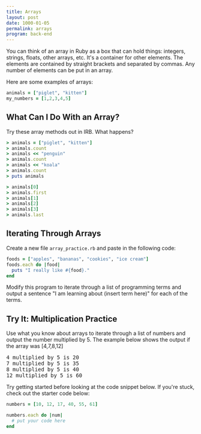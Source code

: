 ```yaml
---
title: Arrays
layout: post
date: 1000-01-05
permalink: arrays
program: back-end
---
```


You can think of an array in Ruby as a box that can hold things: integers, strings, floats, other arrays, etc. It's a container for other elements. The elements are contained by straight brackets and separated by commas. Any number of elements can be put in an array.

Here are some examples of arrays:

```ruby
animals = ["piglet", "kitten"]
my_numbers = [1,2,3,4,5]
```

## What Can I Do With an Array?

Try these array methods out in IRB. What happens?

```ruby
> animals = ["piglet", "kitten"]
> animals.count
> animals << "penguin"
> animals.count
> animals << "koala"
> animals.count
> puts animals

> animals[0]
> animals.first
> animals[1]
> animals[2]
> animals[3]
> animals.last
```

## Iterating Through Arrays

Create a new file `array_practice.rb` and paste in the following code:

```ruby
foods = ["apples", "bananas", "cookies", "ice cream"]
foods.each do |food|
  puts "I really like #{food}."
end
```

Modify this program to iterate through a list of programming terms and output a sentence "I am learning about (insert term here)" for each of the terms.


<div class="try-it">
<h2>Try It: Multiplication Practice</h2>

<p>Use what you know about arrays to iterate through a list of numbers and output the number multiplied by 5. The example below shows the output if the array was [4,7,8,12]</p>

<pre>4 multiplied by 5 is 20
7 multiplied by 5 is 35
8 multiplied by 5 is 40
12 multiplied by 5 is 60</pre>
Try getting started before looking at the code snippet below. If you're stuck, check out the starter code below:
</div>

```ruby
numbers = [10, 12, 17, 40, 55, 61]

numbers.each do |num|
  # put your code here
end
```
